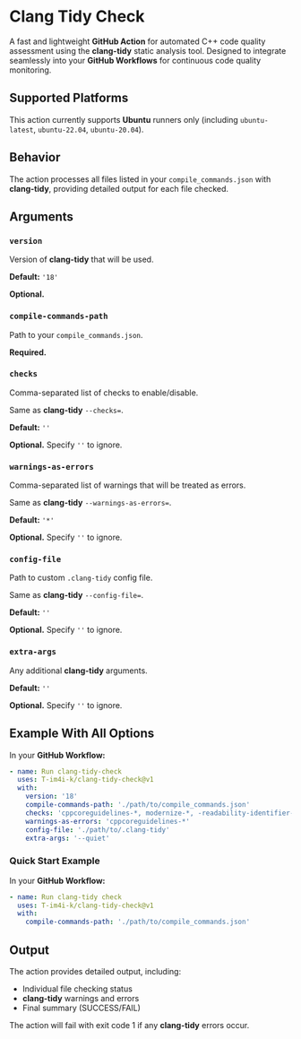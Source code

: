 # Clang Tidy Check

A fast and lightweight **GitHub Action** for automated C++ code quality assessment using the **clang-tidy** static
analysis tool. Designed to integrate seamlessly into your **GitHub Workflows** for continuous code quality monitoring.

## Supported Platforms

This action currently supports **Ubuntu** runners only (including `ubuntu-latest`, `ubuntu-22.04`, `ubuntu-20.04`).

## Behavior

The action processes all files listed in your `compile_commands.json` with **clang-tidy**, providing detailed output for
each file checked.

## Arguments

### `version`

Version of **clang-tidy** that will be used.

**Default:** `'18'`

**Optional.**

### `compile-commands-path`

Path to your `compile_commands.json`.

**Required.**

### `checks`

Comma-separated list of checks to enable/disable.

Same as **clang-tidy** `--checks=`.

**Default:** `''`

**Optional.** Specify `''` to ignore.

### `warnings-as-errors`

Comma-separated list of warnings that will be treated as errors.

Same as **clang-tidy** `--warnings-as-errors=`.

**Default:** `'*'`

**Optional.** Specify `''` to ignore.

### `config-file`

Path to custom `.clang-tidy` config file.

Same as **clang-tidy** `--config-file=`.

**Default:** `''`

**Optional.** Specify `''` to ignore.

### `extra-args`

Any additional **clang-tidy** arguments.

**Default:** `''`

**Optional.** Specify `''` to ignore.

## Example With All Options

In your **GitHub Workflow:**

```yml
- name: Run clang-tidy-check
  uses: T-im4i-k/clang-tidy-check@v1
  with:
    version: '18'
    compile-commands-path: './path/to/compile_commands.json'
    checks: 'cppcoreguidelines-*, modernize-*, -readability-identifier-length'
    warnings-as-errors: 'cppcoreguidelines-*'
    config-file: './path/to/.clang-tidy'
    extra-args: '--quiet'
```

### Quick Start Example

In your **GitHub Workflow:**

```yml
- name: Run clang-tidy check
  uses: T-im4i-k/clang-tidy-check@v1
  with:
    compile-commands-path: './path/to/compile_commands.json'
```

## Output

The action provides detailed output, including:

- Individual file checking status
- **clang-tidy** warnings and errors
- Final summary (SUCCESS/FAIL)

The action will fail with exit code 1 if any **clang-tidy** errors occur.